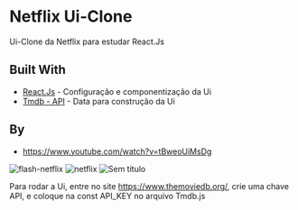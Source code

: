 # Netflix Ui-Clone 

Ui-Clone da Netflix para estudar React.Js

## Built With

 - [React.Js](https://reactjs.org/) - Configuração e componentização da Ui
 - [Tmdb - API](https://www.themoviedb.org/) - Data para construção da Ui

## By

 - https://www.youtube.com/watch?v=tBweoUiMsDg
 
 
 ![flash-netflix](https://user-images.githubusercontent.com/68790170/96029063-7e975c80-0e30-11eb-8375-482d7b5aecfd.png)
 ![netflix](https://user-images.githubusercontent.com/68790170/96030170-0a5db880-0e32-11eb-814c-92b9dcf36e1c.png)
 ![Sem título](https://user-images.githubusercontent.com/68790170/96030183-0e89d600-0e32-11eb-8823-c35f24fbd9d6.png)
 
 Para rodar a Ui, entre no site https://www.themoviedb.org/, crie uma chave API, e coloque na const API_KEY no arquivo Tmdb.js

